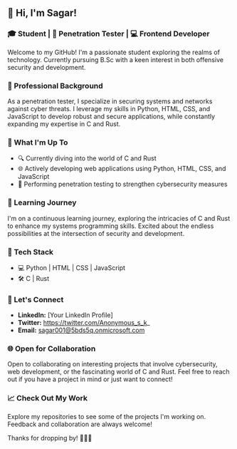 ## 👋 Hi, I'm Sagar!

### 🎓 Student | 💼 Penetration Tester | 💻 Frontend Developer

Welcome to my GitHub! I'm a passionate student exploring the realms of technology. Currently pursuing B.Sc with a keen interest in both offensive security and development.

### 💼 Professional Background
As a penetration tester, I specialize in securing systems and networks against cyber threats. I leverage my skills in Python, HTML, CSS, and JavaScript to develop robust and secure applications, while constantly expanding my expertise in C and Rust.

### 🚀 What I'm Up To
- 🔍 Currently diving into the world of C and Rust
- 🌐 Actively developing web applications using Python, HTML, CSS, and JavaScript
- 🔐 Performing penetration testing to strengthen cybersecurity measures

### 🌱 Learning Journey
I'm on a continuous learning journey, exploring the intricacies of C and Rust to enhance my systems programming skills. Excited about the endless possibilities at the intersection of security and development.

### 🔧 Tech Stack
- 💻 Python | HTML | CSS | JavaScript
- 🛠️ C | Rust

### 🤝 Let's Connect
- **LinkedIn:** [Your LinkedIn Profile]
- **Twitter:** https://twitter.com/Anonymous_s_k_
- **Email:** sagar001@5bds5q.onmicrosoft.com

### 🌐 Open for Collaboration
Open to collaborating on interesting projects that involve cybersecurity, web development, or the fascinating world of C and Rust. Feel free to reach out if you have a project in mind or just want to connect!

### 📈 Check Out My Work
Explore my repositories to see some of the projects I'm working on. Feedback and collaboration are always welcome!

Thanks for dropping by! 👨‍💻✨


<!---
sa001gar/sa001gar is a ✨ special ✨ repository because its `README.md` (this file) appears on your GitHub profile.
You can click the Preview link to take a look at your changes.
--->
